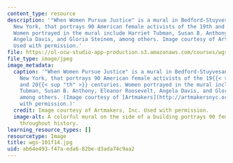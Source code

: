 ```yaml
---
content_type: resource
description: '"When Women Pursue Justice" is a mural in Bedford-Stuyvesant, Brooklyn,
  New York, that portrays 90 American female activists of the 19th and 20th centuries.
  Women portrayed in the mural include Harriet Tubman, Susan B. Anthony, Eleanor Roosevelt,
  Angela Davis, and Gloria Steinem, among others. Image courtesy of Artmakers, Inc.
  Used with permission.'
file: https://ol-ocw-studio-app-production.s3.amazonaws.com/courses/wgs-101-introduction-to-womens-and-gender-studies-fall-2014/ab64e493f47aeda682bed3ada74c9aa2_wgs-101f14.jpg
file_type: image/jpeg
image_metadata:
  caption: '"When Women Pursue Justice" is a mural in Bedford-Stuyvesant, Brooklyn,
    New York, that portrays 90 American female activists of the 19{{< sup "th" >}}
    and 20{{< sup "th" >}} centuries. Women portrayed in the mural include Harriet
    Tubman, Susan B. Anthony, Eleanor Roosevelt, Angela Davis, and Gloria Steinem,
    among others. (Image courtesy of [Artmakers](http://artmakersnyc.org/), Inc. Used
    with permission.)'
  credit: Image courtesy of Artmakers, Inc. Used with permission.
  image-alt: A colorful mural on the side of a building portrays 90 female activists
    throughout history.
learning_resource_types: []
resourcetype: Image
title: wgs-101f14.jpg
uid: ab64e493-f47a-eda6-82be-d3ada74c9aa2
---
```

